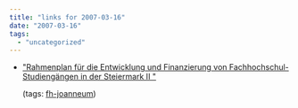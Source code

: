 ```yaml
---
title: "links for 2007-03-16"
date: "2007-03-16"
tags: 
  - "uncategorized"
---
```


- ["Rahmenplan für die Entwicklung und Finanzierung von Fachhochschul-Studiengängen in der Steiermark II "](http://www.landtag.steiermark.at/cms/beitrag/10242517/5076210/)
    
    (tags: [fh-joanneum](http://del.icio.us/heinzwittenbrink/fh-joanneum))
